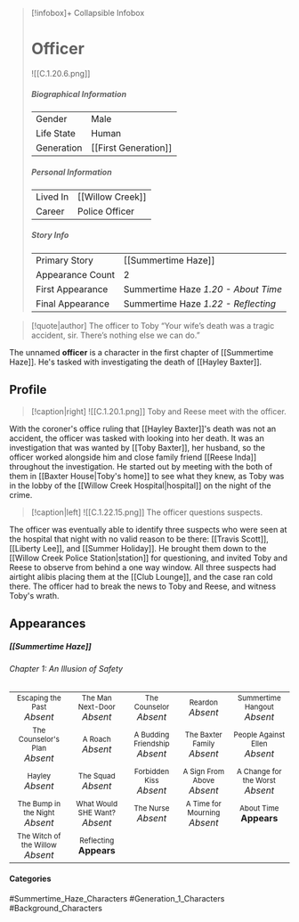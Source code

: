 > [!infobox]+ Collapsible Infobox
> # Officer
> ![[C.1.20.6.png]] 
>
> ##### Biographical Information
> |  |  | 
> | ---- | ---- | 
> | Gender | Male | 
> | Life State | Human |
> | Generation | [[First Generation]] |
> 
> ##### Personal Information
> |  |  | 
> | ---- | ---- | 
> | Lived In | [[Willow Creek]] | 
> | Career | Police Officer | 
> 
> ##### Story Info
> |  |  | 
> | ---- | ---- | 
> | Primary Story | [[Summertime Haze]] | 
> | Appearance Count | 2 | 
> | First Appearance | Summertime Haze *1.20 - About Time*
> | Final Appearance | Summertime Haze *1.22 - Reflecting*

> [!quote|author] The officer to Toby
> “Your wife’s death was a tragic accident, sir. There’s nothing else we can do.”

The unnamed **officer** is a character in the first chapter of [[Summertime Haze]]. He's tasked with investigating the death of [[Hayley Baxter]].

## Profile
> [!caption|right]
> ![[C.1.20.1.png]] 
> Toby and Reese meet with the officer.

With the coroner's office ruling that [[Hayley Baxter]]'s death was not an accident, the officer was tasked with looking into her death. It was an investigation that was wanted by [[Toby Baxter]], her husband, so the officer worked alongside him and close family friend [[Reese Inda]] throughout the investigation. He started out by meeting with the both of them in [[Baxter House|Toby's home]] to see what they knew, as Toby was in the lobby of the [[Willow Creek Hospital|hospital]] on the night of the crime.

> [!caption|left]
> ![[C.1.22.15.png]] 
> The officer questions suspects.

The officer was eventually able to identify three suspects who were seen at the hospital that night with no valid reason to be there: [[Travis Scott]], [[Liberty Lee]], and [[Summer Holiday]]. He brought them down to the [[Willow Creek Police Station|station]] for questioning, and invited Toby and Reese to observe from behind a one way window. All three suspects had airtight alibis placing them at the [[Club Lounge]], and the case ran cold there. The officer had to break the news to Toby and Reese, and witness Toby's wrath.

## Appearances
##### [[Summertime Haze]]
###### Chapter 1: An Illusion of Safety
|                                                                          |                                                                    |                                                                       |                                                                   |                                                                      |
| ------------------------------------------------------------------------ | ------------------------------------------------------------------ | --------------------------------------------------------------------- | ----------------------------------------------------------------- | -------------------------------------------------------------------- |
| <center><font size=2>Escaping the Past<br><font size=3>*Absent*          | <center><font size=2>The Man Next-Door<br><font size=3>*Absent*    | <center><font size=2>The Counselor<br><font size=3>*Absent*           | <center><font size=2>Reardon<br><font size=3>*Absent*             | <center><font size=2>Summertime Hangout<br><font size=3>*Absent*     |
| <center><font size=2>The Counselor's Plan<br><font size=3>*Absent*    | <center><font size=2>A Roach<br><font size=3>*Absent*              | <center><font size=2>A Budding Friendship<br><font size=3>*Absent*  | <center><font size=2>The Baxter Family<br><font size=3>*Absent*   | <center><font size=2>People Against Ellen<br><font size=3>*Absent*   |
| <center><font size=2>Hayley<br><font size=3>*Absent*                     | <center><font size=2>The Squad<br><font size=3>*Absent*            | <center><font size=2>Forbidden Kiss<br><font size=3>*Absent*          | <center><font size=2>A Sign From Above<br><font size=3>*Absent*   | <center><font size=2>A Change for the Worst<br><font size=3>*Absent* |
| <center><font size=2>The Bump in the Night<br><font size=3>*Absent*      | <center><font size=2>What Would SHE Want?<br><font size=3>*Absent* | <center><font size=2>The Nurse<br><font size=3>*Absent*               | <center><font size=2>A Time for Mourning<br><font size=3>*Absent* | <center><font size=2>About Time<br><font size=3>**Appears**         |
| <center><font size=2>The Witch of the Willow<br><font size=3>*Absent*  | <center><font size=2>Reflecting<br><font size=3>**Appears** |                                                                       |                                                                   |                                                                      |
#### Categories
#Summertime_Haze_Characters #Generation_1_Characters #Background_Characters 